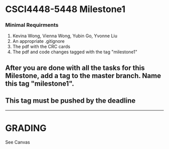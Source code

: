 # CSCI4448-5448 Milestone1
### Minimal Requirments
<ol>
  <li> Kevina Wong, Vienna Wong, Yubin Go, Yvonne Liu </li>
  <li> An appropriate .gitignore</li>
  <li> The pdf with the CRC cards  </li>
   <li>The pdf and code changes tagged with the tag "milestone1" </li>
 </ol>
 
 ## After you are done with all the tasks for this Milestone, add a tag to the master branch. Name this tag "milestone1".
 ## This tag must be pushed by the deadline
   
   
   
 ---
 
 # GRADING
 See Canvas
